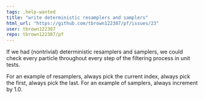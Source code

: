 ```yaml
---
tags: ,help-wanted
title: "write deterministic resamplers and samplers"
html_url: "https://github.com/tbrown122387/pf/issues/23"
user: tbrown122387
repo: tbrown122387/pf
---
```


If we had (nontrivial) deterministic resamplers and samplers, we could check every particle throughout every step of the filtering process in unit tests. 

For an example of resamplers, always pick the current index, always pick the first, always pick the last. For an example of samplers, always increment by 1.0. 
